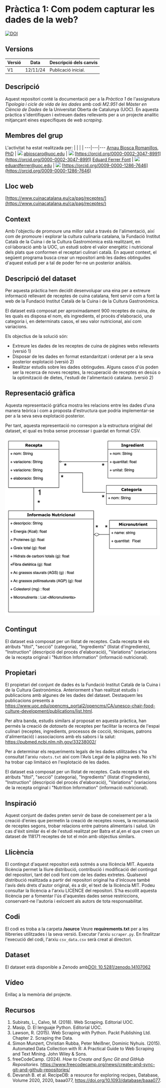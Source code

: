 # Pràctica 1: Com podem capturar les dades de la web?
[![DOI](https://zenodo.org/badge/DOI/10.5281/zenodo.14107063.svg)](https://doi.org/10.5281/zenodo.14107063)

## Versions
Versió|Data|Descripció dels canvis
-|-|-
V1|12/11/24|Publicació inicial.

## Descripció
Aquest repositori conté la documentació per a la *Pràctica 1* de l'assignatura *Tipologia i cicle de vida de les dades* amb codi *M2.951* del *Màster en Ciència de Dades* de la Universitat Oberta de Catalunya (UOC).
En aquesta pràctica s'identifiquen i extreuen dades rellevants per a un projecte analític mitjançant eines específiques de *web scraping*.

## Membres del grup
L'activitat ha estat realitzada per:
| | | |
---|---|---
[Arnau Biosca Romanillos, PhD](https://www.linkedin.com/in/naubiosca/) | <img href="mailto:abioscaro@uoc.edu" src="https://www.uoc.edu/etc.clientlibs/uoc-common/clientlibs/clientlib-site/resources/images/favicons/favicon-32x32.png" width="16"> [abioscaro@uoc.edu](mailto:abioscaro@uoc.edu) | <img href="https://orcid.org/0000-0002-3047-8991" src="https://orcid.org/assets/vectors/orcid.logo.icon.svg" width="16"> [https://orcid.org/0000-0002-3047-8991](https://orcid.org/0000-0002-3047-8991)
[Eduard Ferrer Font](https://www.linkedin.com/in/eduard-ferrer-font/) | <img href="mailto:eduardferrer@uoc.edu" src="https://www.uoc.edu/etc.clientlibs/uoc-common/clientlibs/clientlib-site/resources/images/favicons/favicon-32x32.png" width="16"> [eduardferrer@uoc.edu](mailto:eduardferrer@uoc.edu) | <img href="https://orcid.org/0009-0000-1286-7646" src="https://orcid.org/assets/vectors/orcid.logo.icon.svg" width="16"> [https://orcid.org/0009-0000-1286-7646](https://orcid.org/0009-0000-1286-7646)


## Lloc web

[https://www.cuinacatalana.eu/ca/pag/receptes/](https://www.cuinacatalana.eu/ca/pag/receptes/)

## Context
Amb l'objectiu de promoure una millor salut a través de l'alimentació, així com de promoure i explorar la cultura culinaria catalana, la Fundació Institut Català de la Cuina i de la Cultura Gastromòmica està realitzant, en col·laboració amb la UOC, un estudi sobre el valor energètic i nutricional dels plats que conformen el receptari culinari català.
En aquest context, el següent programa busca crear un repositori amb les dades obtingudes d'aquest estudi per a tal de poder fer-ne un posterior anàlisis.

## Descripció del dataset
Per aquesta pràctica hem decidit desenvolupar una eina per a extreure informació rellevant de receptes de cuina catalana, fent servir com a font la web de la Fundació Institut Català de la Cuina i de la Cultura Gastronòmica.

El dataset està composat per aproximadament 900 receptes de cuina, de les quals es disposa el nom, els ingredients, el procés d'elaboració, una categoria i, en determinats casos, el seu valor nutricional, així com variacions.

Els objectius de la solució són:
- Extreure les dades de les receptes de cuina de pàgines webs rellevants (versió 1)
- Disposar de les dades en format estandaritzat i ordenat per a la seva posterior explotació (versió 2)
- Realitzar estudis sobre les dades obtingudes. Alguns casos d'ús poden ser la recerca de noves receptes, la recuperació de receptes en desús o la optimització de dietes, l'estudi de l'alimentació catalana. (versió 2)

## Representació gràfica
Aquesta representació gràfica mostra les relacions entre les dades d'una manera teòrica i com a proposta d'estructura que podria implementar-se per a la seva seva explotació posterior.

Per tant, aquesta representació no correspon a la estructura original del dataset, el qual es troba sense processar i guardat en format CSV.

<img src="img.png" alt="Representació ideal de les dades" width=500>

## Contingut
El dataset esà composat per un llistat de receptes. Cada recepta té els atributs "títol", "secció" (categoria), "Ingredients" (llistat d'ingredients), "Instruction" (descripció del procés d'elaboració), "Variations" (variacions de la recepta original i "Nutrition Information" (informació nutricional).

## Propietari
El propietari del conjunt de dades és la Fundació Institut Català de la Cuina i de la Cultura Gastronòmica. Anteriorment s'han realitzat estudis i publicacions amb algunes de les dades del dataset. Destaquem les publicacions presents a https://www.uoc.edu/opencms_portal2/opencms/CA/unesco-chair-food-culture-development/publications/list.html.

Per altra banda, estudis similars al proposat en aquesta pràctica, han permés la creació de *datasets* de receptes per facilitar la recerca de l'espai culinari (receptes, ingredients, processos de cocció, tècniques, patrons d'alimentació) i associacions amb els sabors i la salut: https://pubmed.ncbi.nlm.nih.gov/33238002/

Per a determinar els requeriments legals de les dades utilitzades s'ha consultat l'arxiu `robots.txt` així com l'Avís Legal de la pàgina web. No s'hi ha trobar cap limitaicó en l'explotació de les dades.

El dataset esà composat per un llistat de receptes. Cada recepta té els atributs "títol", "secció" (categoria), "Ingredients" (llistat d'ingredients), "Instruction" (descripció del procés d'elaboració), "Variations" (variacions de la recepta original i "Nutrition Information" (informació nutricional).

## Inspiració
Aquest conjunt de dades preten servir de base de coneixement per a la creació d'enies que permetin la creació de receptes noves, la recomanació de receptes segons, trobar relacions entre patrons alimentaris i salud. Un cas d'éxit similar és el de l'estudi realitzat per Batra et al,en el que creen un dataset de 118171 receptes de tot el món amb objectius similars.

## Llicència
El contingut d'aquest repositori està sotmés a una llicència MIT. Aquesta llicència permet la lliure distribució, contribució i modificació del contingut del repositori, tant del codi font com de les dades extretes.
Qualsevol distribució realitzada a partir del repositori original ha d'inlcoure també l'avís dels drets d'autor original, és a dir, el text de la llicència MIT. Podeu consultar la llicència a l'arxiu LICENCE del repositori.
S'ha escollit aquesta llicència per a fomentar l'ús d'aquestes dades sense restriccions, conservant-ne l'autoria i exlcoent als autors de tota responsabilitat.

## Codi
El codi es troba a la carpeta **/source**
Veure **requirements.txt** per a les llibreries utilitzades i la seva versió.
Executar l'arxiu `scraper.py`. En finalitzar l'execució del codi, l'arxiu `csv_data.csv` serà creat al directori.

## Dataset
El dataset està disponible a Zenodo amb[DOI: 10.5281/zenodo.14107062](https://zenodo.org/records/14107063)

## Vídeo
Enllaç a la memòria del projecte.

## Recursos
1. Subirats, L., Calvo, M. (2018). Web Scraping. Editorial UOC.
2. Masip, D. El lenguaje Python. Editorial UOC.
3. Lawson, R. (2015). Web Scraping with Python. Packt Publishing Ltd. Chapter 2. Scraping the Data.
4. Simon Munzert, Christian Rubba, Peter Meißner, Dominic Nyhuis. (2015). Automated Data Collection with R: A Practical Guide to Web Scraping and Text Mining. John Wiley & Sons.
5. freeCodeCamp. (2024). *How to Create and Sync Git and GitHub Repositories*. https://www.freecodecamp.org/news/create-and-sync-git-and-github-repositories/
7. Devansh B. et al. RecipeDB: a resource for exploring recipes, Database, Volume 2020, 2020, baaa077, https://doi.org/10.1093/database/baaa077.
